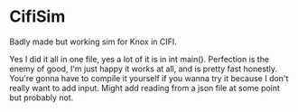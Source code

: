 # CifiSim
Badly made but working sim for Knox in CIFI.

Yes I did it all in one file, yes a lot of it is in int main(). Perfection is the enemy of good, I'm just happy it works at all, and is pretty fast honestly. You're gonna have to compile it yourself if you wanna try it because I don't really want to add input. Might add reading from a json file at some point but probably not. 
